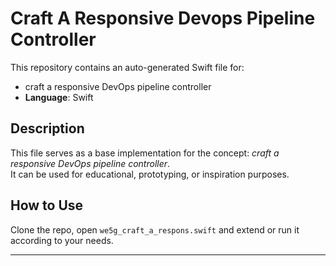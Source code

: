 # Craft A Responsive Devops Pipeline Controller

This repository contains an auto-generated Swift file for:

- craft a responsive DevOps pipeline controller
- **Language**: Swift

## Description

This file serves as a base implementation for the concept: *craft a responsive DevOps pipeline controller*.  
It can be used for educational, prototyping, or inspiration purposes.

## How to Use

Clone the repo, open `we5g_craft_a_respons.swift` and extend or run it according to your needs.

---


